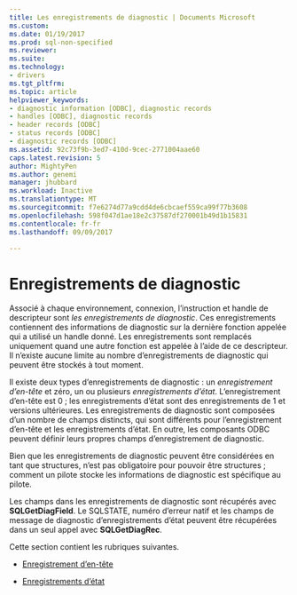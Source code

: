 ```yaml
---
title: Les enregistrements de diagnostic | Documents Microsoft
ms.custom: 
ms.date: 01/19/2017
ms.prod: sql-non-specified
ms.reviewer: 
ms.suite: 
ms.technology:
- drivers
ms.tgt_pltfrm: 
ms.topic: article
helpviewer_keywords:
- diagnostic information [ODBC], diagnostic records
- handles [ODBC], diagnostic records
- header records [ODBC]
- status records [ODBC]
- diagnostic records [ODBC]
ms.assetid: 92c73f9b-3ed7-410d-9cec-2771004aae60
caps.latest.revision: 5
author: MightyPen
ms.author: genemi
manager: jhubbard
ms.workload: Inactive
ms.translationtype: MT
ms.sourcegitcommit: f7e6274d77a9cdd4de6cbcaef559ca99f77b3608
ms.openlocfilehash: 598f047d1ae18e2c37587df270001b49d1b15831
ms.contentlocale: fr-fr
ms.lasthandoff: 09/09/2017

---
```

# <a name="diagnostic-records"></a>Enregistrements de diagnostic
Associé à chaque environnement, connexion, l’instruction et handle de descripteur sont *les enregistrements de diagnostic*. Ces enregistrements contiennent des informations de diagnostic sur la dernière fonction appelée qui a utilisé un handle donné. Les enregistrements sont remplacés uniquement quand une autre fonction est appelée à l’aide de ce descripteur. Il n’existe aucune limite au nombre d’enregistrements de diagnostic qui peuvent être stockés à tout moment.  
  
 Il existe deux types d’enregistrements de diagnostic : un *enregistrement d’en-tête* et zéro, un ou plusieurs *enregistrements d’état*. L’enregistrement d’en-tête est 0 ; les enregistrements d’état sont des enregistrements de 1 et versions ultérieures. Les enregistrements de diagnostic sont composées d’un nombre de champs distincts, qui sont différents pour l’enregistrement d’en-tête et les enregistrements d’état. En outre, les composants ODBC peuvent définir leurs propres champs d’enregistrement de diagnostic.  
  
 Bien que les enregistrements de diagnostic peuvent être considérées en tant que structures, n’est pas obligatoire pour pouvoir être structures ; comment un pilote stocke les informations de diagnostic est spécifique au pilote.  
  
 Les champs dans les enregistrements de diagnostic sont récupérés avec **SQLGetDiagField**. Le SQLSTATE, numéro d’erreur natif et les champs de message de diagnostic d’enregistrements d’état peuvent être récupérées dans un seul appel avec **SQLGetDiagRec**.  
  
 Cette section contient les rubriques suivantes.  
  
-   [Enregistrement d’en-tête](../../../odbc/reference/develop-app/header-record.md)  
  
-   [Enregistrements d’état](../../../odbc/reference/develop-app/status-records.md)

